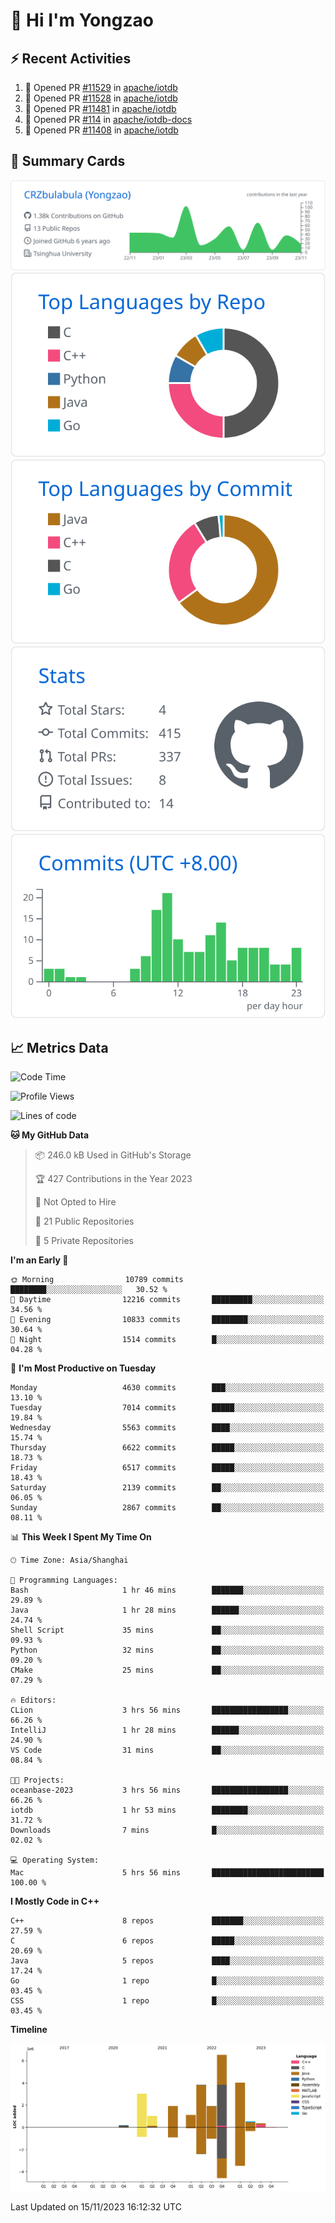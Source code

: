 # 👋 Hi I'm Yongzao

## ⚡ Recent Activities
<!--START_SECTION:activity-->
1. 💪 Opened PR [#11529](https://github.com/apache/iotdb/pull/11529) in [apache/iotdb](https://github.com/apache/iotdb)
2. 💪 Opened PR [#11528](https://github.com/apache/iotdb/pull/11528) in [apache/iotdb](https://github.com/apache/iotdb)
3. 💪 Opened PR [#11481](https://github.com/apache/iotdb/pull/11481) in [apache/iotdb](https://github.com/apache/iotdb)
4. 💪 Opened PR [#114](https://github.com/apache/iotdb-docs/pull/114) in [apache/iotdb-docs](https://github.com/apache/iotdb-docs)
5. 💪 Opened PR [#11408](https://github.com/apache/iotdb/pull/11408) in [apache/iotdb](https://github.com/apache/iotdb)
<!--END_SECTION:activity-->

## 🎑 Summary Cards

[![](https://raw.githubusercontent.com/CRZbulabula/CRZbulabula/main/profile-summary-card-output/github/0-profile-details.svg)](https://github.com/vn7n24fzkq/github-profile-summary-cards)
[![](https://raw.githubusercontent.com/CRZbulabula/CRZbulabula/main/profile-summary-card-output/github/1-repos-per-language.svg)](https://github.com/vn7n24fzkq/github-profile-summary-cards) [![](https://raw.githubusercontent.com/CRZbulabula/CRZbulabula/main/profile-summary-card-output/github/2-most-commit-language.svg)](https://github.com/vn7n24fzkq/github-profile-summary-cards)
[![](https://raw.githubusercontent.com/CRZbulabula/CRZbulabula/main/profile-summary-card-output/github/3-stats.svg)](https://github.com/vn7n24fzkq/github-profile-summary-cards) [![](https://raw.githubusercontent.com/CRZbulabula/CRZbulabula/main/profile-summary-card-output/github/4-productive-time.svg)](https://github.com/vn7n24fzkq/github-profile-summary-cards)

## 📈 Metrics Data

<!--START_SECTION:waka-->
![Code Time](http://img.shields.io/badge/Code%20Time-453%20hrs%2030%20mins-blue)

![Profile Views](http://img.shields.io/badge/Profile%20Views-0-blue)

![Lines of code](https://img.shields.io/badge/From%20Hello%20World%20I%27ve%20Written-24.4%20million%20lines%20of%20code-blue)

**🐱 My GitHub Data** 

> 📦 246.0 kB Used in GitHub's Storage 
 > 
> 🏆 427 Contributions in the Year 2023
 > 
> 🚫 Not Opted to Hire
 > 
> 📜 21 Public Repositories 
 > 
> 🔑 5 Private Repositories 
 > 
**I'm an Early 🐤** 

```text
🌞 Morning                10789 commits       ████████░░░░░░░░░░░░░░░░░   30.52 % 
🌆 Daytime                12216 commits       █████████░░░░░░░░░░░░░░░░   34.56 % 
🌃 Evening                10833 commits       ████████░░░░░░░░░░░░░░░░░   30.64 % 
🌙 Night                  1514 commits        █░░░░░░░░░░░░░░░░░░░░░░░░   04.28 % 
```
📅 **I'm Most Productive on Tuesday** 

```text
Monday                   4630 commits        ███░░░░░░░░░░░░░░░░░░░░░░   13.10 % 
Tuesday                  7014 commits        █████░░░░░░░░░░░░░░░░░░░░   19.84 % 
Wednesday                5563 commits        ████░░░░░░░░░░░░░░░░░░░░░   15.74 % 
Thursday                 6622 commits        █████░░░░░░░░░░░░░░░░░░░░   18.73 % 
Friday                   6517 commits        █████░░░░░░░░░░░░░░░░░░░░   18.43 % 
Saturday                 2139 commits        ██░░░░░░░░░░░░░░░░░░░░░░░   06.05 % 
Sunday                   2867 commits        ██░░░░░░░░░░░░░░░░░░░░░░░   08.11 % 
```


📊 **This Week I Spent My Time On** 

```text
🕑︎ Time Zone: Asia/Shanghai

💬 Programming Languages: 
Bash                     1 hr 46 mins        ███████░░░░░░░░░░░░░░░░░░   29.89 % 
Java                     1 hr 28 mins        ██████░░░░░░░░░░░░░░░░░░░   24.74 % 
Shell Script             35 mins             ██░░░░░░░░░░░░░░░░░░░░░░░   09.93 % 
Python                   32 mins             ██░░░░░░░░░░░░░░░░░░░░░░░   09.20 % 
CMake                    25 mins             ██░░░░░░░░░░░░░░░░░░░░░░░   07.29 % 

🔥 Editors: 
CLion                    3 hrs 56 mins       █████████████████░░░░░░░░   66.26 % 
IntelliJ                 1 hr 28 mins        ██████░░░░░░░░░░░░░░░░░░░   24.90 % 
VS Code                  31 mins             ██░░░░░░░░░░░░░░░░░░░░░░░   08.84 % 

🐱‍💻 Projects: 
oceanbase-2023           3 hrs 56 mins       █████████████████░░░░░░░░   66.26 % 
iotdb                    1 hr 53 mins        ████████░░░░░░░░░░░░░░░░░   31.72 % 
Downloads                7 mins              █░░░░░░░░░░░░░░░░░░░░░░░░   02.02 % 

💻 Operating System: 
Mac                      5 hrs 56 mins       █████████████████████████   100.00 % 
```

**I Mostly Code in C++** 

```text
C++                      8 repos             ███████░░░░░░░░░░░░░░░░░░   27.59 % 
C                        6 repos             █████░░░░░░░░░░░░░░░░░░░░   20.69 % 
Java                     5 repos             ████░░░░░░░░░░░░░░░░░░░░░   17.24 % 
Go                       1 repo              █░░░░░░░░░░░░░░░░░░░░░░░░   03.45 % 
CSS                      1 repo              █░░░░░░░░░░░░░░░░░░░░░░░░   03.45 % 
```



**Timeline**

![Lines of Code chart](https://raw.githubusercontent.com/CRZbulabula/CRZbulabula/main/assets/bar_graph.png)


 Last Updated on 15/11/2023 16:12:32 UTC
<!--END_SECTION:waka-->

